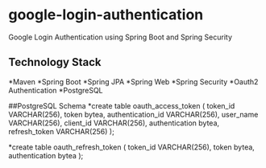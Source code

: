 # google-login-authentication
Google Login Authentication using Spring Boot and Spring Security

## Technology Stack
*Maven
*Spring Boot
*Spring JPA
*Spring Web
*Spring Security
*Oauth2 Authentication
*PostgreSQL

##PostgreSQL Schema
*create table oauth_access_token (
  token_id VARCHAR(256),
  token bytea,
  authentication_id VARCHAR(256),
  user_name VARCHAR(256),
  client_id VARCHAR(256),
  authentication bytea,
  refresh_token VARCHAR(256)
);

*create table oauth_refresh_token (
  token_id VARCHAR(256),
  token bytea,
  authentication bytea
);
